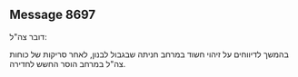 ## Message 8697

דובר צה"ל:

בהמשך לדיווחים על זיהוי חשוד במרחב חניתה שבגבול לבנון, לאחר סריקות של כוחות צה"ל במרחב הוסר החשש לחדירה.

